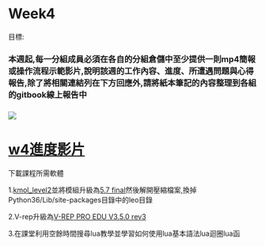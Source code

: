 # W**eek4**

目標:

### **本週起,每一分組成員必須在各自的分組倉儲中至少提供一則mp4簡報或操作流程示範影片,說明該週的工作內容、進度、所遭遇問題與心得報告,除了將相關連結列在下方回應外,請將紙本筆記的內容整理到各組的gitbook線上報告中**

### 

![](/assets/4.png)

# [**w4進度影片**](https://www.youtube.com/watch?v=ImO5ZcQ_db4)

下載課程所需軟體

1.[kmol\_level2](https://drive.google.com/file/d/1qSVNH1052bcPyepgGfxN8dciufOM0gUu/view)並將模組升級為[5.7 final](https://github.com/leo-editor/leo-editor/releases/tag/5.7)然後解開壓縮檔案,換掉Python36/Lib/site-packages目錄中的leo目錄

2.V-rep升級為[V-REP PRO EDU V3.5.0 rev3](https://drive.google.com/file/d/1Xvctl8-83LXhz7MahE3sRVqoqmX0bM3q/view)

3.在課堂利用空餘時間搜尋lua教學並學習如何使用lua基本語法lua迴圈lua函

